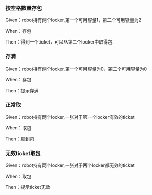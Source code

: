 ### 按空格数量存包
Given：robot持有两个locker,第一个可用容量1，第二个可用容量为2

When：存包

Then：得到一个ticket，可以从第二个locker中取得包

### 存满
Given：robot持有两个locker,第一个可用容量为0，第二个可用容量为0

When：存包

Then：提示存满

### 正常取
Given：robot持有两个locker,一张对于第一个locker有效的ticket

When：取包

Then：拿到包

### 无效ticket取包
Given：robot持有两个locker,一张对于两个locker都无效的ticket

When：取包

Then：提示ticket无效